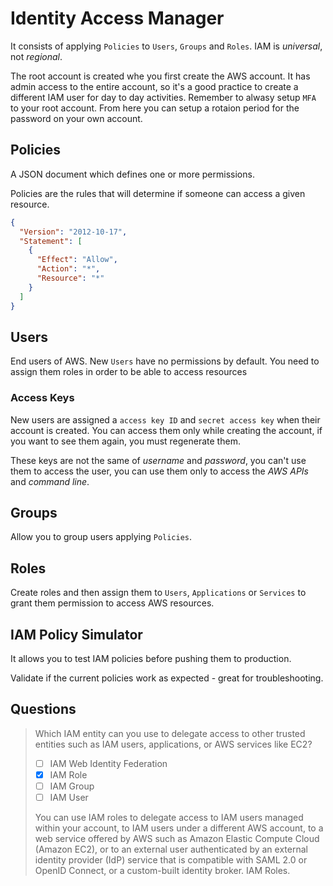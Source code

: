 # Identity Access Manager

<aws-icon icon="iam" href="https://docs.aws.amazon.com/IAM/latest/UserGuide/introduction.html"></aws-icon>

It consists of applying `Policies` to `Users`, `Groups` and `Roles`. IAM is _universal_, not _regional_.

The root account is created whe you first create the AWS account. It has admin access to the entire account, so it's a good practice to create a different IAM user for day to day activities. Remember to alwasy setup `MFA` to your root account. From here you can setup a rotaion period for the password on your own account.

## Policies

A JSON document which defines one or more permissions.

Policies are the rules that will determine if someone can access a given resource.

```json
{
  "Version": "2012-10-17",
  "Statement": [
    {
      "Effect": "Allow",
      "Action": "*",
      "Resource": "*"
    }
  ]
}
```

## Users

End users of AWS. New `Users` have no permissions by default. You need to assign them roles in order to be able to access resources

### Access Keys

New users are assigned a `access key ID` and `secret access key` when their account is created. You can access them only while creating the account, if you want to see them again, you must regenerate them.

These keys are not the same of _username_ and _password_, you can't use them to access the user, you can use them only to access the _AWS APIs_ and _command line_.

## Groups

Allow you to group users applying `Policies`.

## Roles

Create roles and then assign them to `Users`, `Applications` or `Services` to grant them permission to access AWS resources.

## IAM Policy Simulator

It allows you to test IAM policies before pushing them to production.

Validate if the current policies work as expected - great for troubleshooting.

## Questions

> Which IAM entity can you use to delegate access to other trusted entities such as IAM users, applications, or AWS services like EC2?
>
> - [ ] IAM Web Identity Federation
> - [x] IAM Role
> - [ ] IAM Group
> - [ ] IAM User
>
> You can use IAM roles to delegate access to IAM users managed within your account, to IAM users under a different AWS account, to a web service offered by AWS such as Amazon Elastic Compute Cloud (Amazon EC2), or to an external user authenticated by an external identity provider (IdP) service that is compatible with SAML 2.0 or OpenID Connect, or a custom-built identity broker. IAM Roles.
